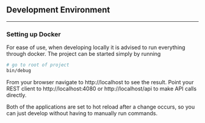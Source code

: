 ## Development Environment
---

### Setting up Docker

For ease of use, when developing locally it is advised to run everything through docker. The project can be started simply by running

```bash
# go to root of project
bin/debug
```

From your browser navigate to http://localhost to see the result. Point your REST client to http://localhost:4080 or http://localhost/api to make API calls directly.

Both of the applications are set to hot reload after a change occurs, so you can just develop without having to manually run commands.

